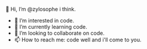 👋 Hi, I’m @zylosophe i think.
- 👀 I’m interested in code.
- 🌱 I’m currently learning code.
- 💞️ I’m looking to collaborate on code.
- 📫 How to reach me: code well and i'll come to you.
